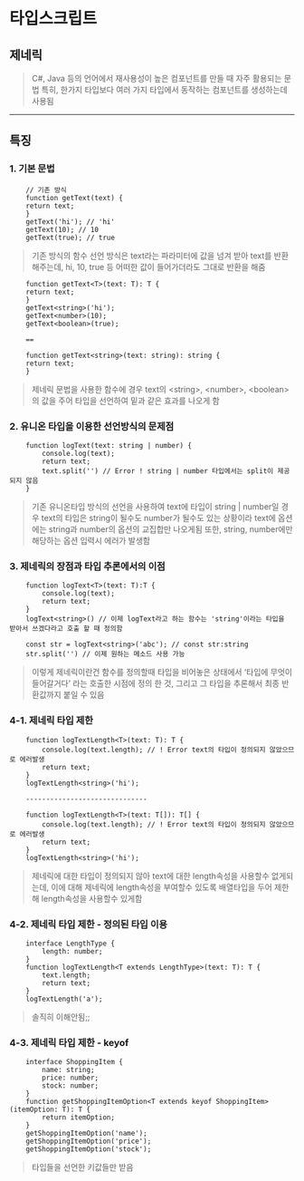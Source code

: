 # 타입스크립트
## 제네릭
> C#, Java 등의 언어에서 재사용성이 높은 컴포넌트를 만들 때 자주 활용되는 문법 특히, 한가지 타입보다 여러 가지 타입에서 동작하는 컴포넌트를 생성하는데 사용됨
---
## 특징

### 1. 기본 문법

        // 기존 방식
        function getText(text) {
        return text;
        }
        getText('hi'); // 'hi'
        getText(10); // 10
        getText(true); // true

>기존 방식의 함수 선언 방식은 text라는 파라미터에 값을 넘겨 받아 text를 반환해주는데, hi, 10, true 등 어떠한 값이 들어가더라도 그대로 반환을 해줌

        function getText<T>(text: T): T {
        return text;
        }
        getText<string>('hi');
        getText<number>(10);
        getText<boolean>(true);

        ==

        function getText<string>(text: string): string {
        return text;
        }
    
>제네릭 문법을 사용한 함수에 경우 text의 &lt;string>, &lt;number>, &lt;boolean>의 값을 주어 타입을 선언하여 밑과 같은 효과를 나오게 함

### 2. 유니온 타입을 이용한 선언방식의 문제점

        function logText(text: string | number) {
            console.log(text);
            return text;
            text.split('') // Error ! string | number 타입에서는 split이 제공되지 않음
        }

>기존 유니온타입 방식의 선언을 사용하여 text에 타입이 string | number일 경우 text의 타입은 string이 될수도 number가 될수도 있는 상황이라 text에 옵션에는 string과 number의 옵션의 교집합만 나오게됨 또한, string, number에만 해당하는 옵션 입력시 에러가 발생함

### 3. 제네릭의 장점과 타입 추론에서의 이점

        function logText<T>(text: T):T {
            console.log(text);
            return text;
        }
        logText<string>() // 이제 logText라고 하는 함수는 'string'이라는 타입을 받아서 쓰겠다라고 호출 할 때 정의함

        const str = logText<string>('abc'); // const str:string 
        str.split('') // 이제 원하는 메소드 사용 가능

> 이렇게 제네릭이란건 함수를 정의할때 타입을 비어놓은 상태에서 ‘타입에 무엇이 들어갈거다’ 라는 호출한 시점에 정의 한 것, 그리고 그 타입을 추론해서 최종 반환값까지 붙일 수 있음

### 4-1. 제네릭 타입 제한

        function logTextLength<T>(text: T): T {
            console.log(text.length); // ! Error text의 타입이 정의되지 않았으므로 에러발생
            return text;
        }
        logTextLength<string>('hi');

        ------------------------------

        function logTextLength<T>(text: T[]): T[] {
            console.log(text.length); // ! Error text의 타입이 정의되지 않았으므로 에러발생
            return text;
        }
        logTextLength<string>('hi');

> 제네릭에 대한 타입이 정의되지 않아 text에 대한 length속성을 사용할수 없게되는데, 이에 대해 제네릭에 length속성을 부여할수 있도록 배열타입을 두어 제한해 length속성을 사용할수 있게함

### 4-2. 제네릭 타입 제한 - 정의된 타입 이용

        interface LengthType {
            length: number;
        }
        function logTextLength<T extends LengthType>(text: T): T {
            text.length;
            return text;
        }
        logTextLength('a');

> 솔직히 이해안됨;;

### 4-3. 제네릭 타입 제한 - keyof

        interface ShoppingItem {
            name: string;
            price: number;
            stock: number;
        }
        function getShoppingItemOption<T extends keyof ShoppingItem>(itemOption: T): T {
            return itemOption;
        }
        getShoppingItemOption('name');
        getShoppingItemOption('price');
        getShoppingItemOption('stock');
    
> 타입들을 선언한 키값들만 받음